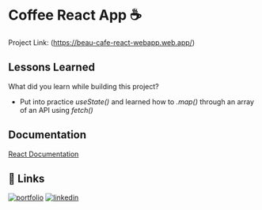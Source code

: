 
# Coffee React App ☕️

Project Link: (https://beau-cafe-react-webapp.web.app/)

## Lessons Learned

What did you learn while building this project?

- Put into practice *useState()* and learned how to *.map()* through an array of an API using *fetch()*


## Documentation

[React Documentation](https://beta.reactjs.org)


## 🔗 Links
[![portfolio](https://img.shields.io/badge/my_portfolio-000?style=for-the-badge&logo=ko-fi&logoColor=white)](miguelcamilo.dev)
[![linkedin](https://img.shields.io/badge/linkedin-0A66C2?style=for-the-badge&logo=linkedin&logoColor=white)](https://www.linkedin.com/in/miguel-camilo/)
